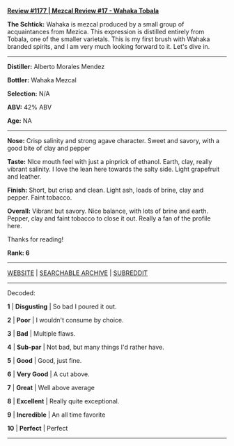 
[**Review #1177 | Mezcal Review #17 - Wahaka Tobala**]( https://t8ke.review/review-1177-wahaka-tobala/)

**The Schtick:** Wahaka is mezcal produced by a small group of acquaintances from Mezica. This expression is distilled entirely from Tobala, one of the smaller varietals. This is my first brush with Wahaka branded spirits, and I am very much looking forward to it. Let's dive in. 

-----

**Distiller:** Alberto Morales Mendez

**Bottler:** Wahaka Mezcal

**Selection:** N/A

**ABV:**  42% ABV

**Age:** NA 

-----

**Nose:**  Crisp salinity and strong agave character. Sweet and savory, with a good bite of clay and pepper

**Taste:** NIce mouth feel with just a pinprick of ethanol. Earth, clay, really vibrant salinity. I love the lean here towards the salty side. Light grapefruit and leather. 

**Finish:** Short, but crisp and clean. Light ash, loads of brine, clay and pepper. Faint tobacco. 

**Overall:** Vibrant but savory. Nice balance, with lots of brine and earth. Pepper, clay and faint tobacco to close it out. Really a fan of the profile here. 

Thanks for reading!

**Rank: 6**



-----

[WEBSITE](https://t8ke.review) | [SEARCHABLE ARCHIVE](https://t8ke.review/review-archive/) | [SUBREDDIT](https://reddit.com/r/t8kereviews)

-----

Decoded:

**1** | **Disgusting** | So bad I poured it out.

**2** | **Poor** | I wouldn't consume by choice.

**3** | **Bad** | Multiple flaws.

**4** | **Sub-par** | Not bad, but many things I'd rather have.

**5** | **Good** | Good, just fine.

**6** | **Very Good** | A cut above.

**7** | **Great** | Well above average

**8** | **Excellent** | Really quite exceptional.

**9** | **Incredible** | An all time favorite

**10** | **Perfect** | Perfect

----

